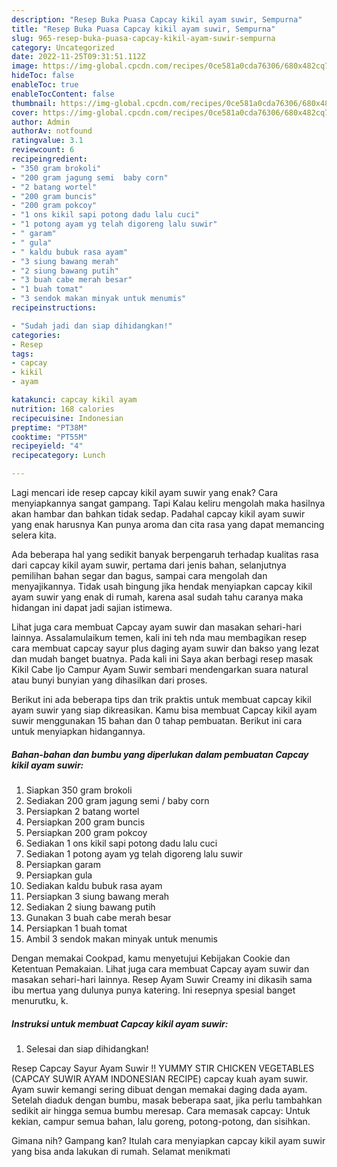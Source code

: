 ```yaml
---
description: "Resep Buka Puasa Capcay kikil ayam suwir, Sempurna"
title: "Resep Buka Puasa Capcay kikil ayam suwir, Sempurna"
slug: 965-resep-buka-puasa-capcay-kikil-ayam-suwir-sempurna
category: Uncategorized
date: 2022-11-25T09:31:51.112Z
image: https://img-global.cpcdn.com/recipes/0ce581a0cda76306/680x482cq70/capcay-kikil-ayam-suwir-foto-resep-utama.jpg
hideToc: false
enableToc: true
enableTocContent: false
thumbnail: https://img-global.cpcdn.com/recipes/0ce581a0cda76306/680x482cq70/capcay-kikil-ayam-suwir-foto-resep-utama.jpg
cover: https://img-global.cpcdn.com/recipes/0ce581a0cda76306/680x482cq70/capcay-kikil-ayam-suwir-foto-resep-utama.jpg
author: Admin
authorAv: notfound
ratingvalue: 3.1
reviewcount: 6
recipeingredient:
- "350 gram brokoli"
- "200 gram jagung semi  baby corn"
- "2 batang wortel"
- "200 gram buncis"
- "200 gram pokcoy"
- "1 ons kikil sapi potong dadu lalu cuci"
- "1 potong ayam yg telah digoreng lalu suwir"
- " garam"
- " gula"
- " kaldu bubuk rasa ayam"
- "3 siung bawang merah"
- "2 siung bawang putih"
- "3 buah cabe merah besar"
- "1 buah tomat"
- "3 sendok makan minyak untuk menumis"
recipeinstructions:

- "Sudah jadi dan siap dihidangkan!"
categories:
- Resep
tags:
- capcay
- kikil
- ayam

katakunci: capcay kikil ayam 
nutrition: 168 calories
recipecuisine: Indonesian
preptime: "PT38M"
cooktime: "PT55M"
recipeyield: "4"
recipecategory: Lunch

---
```



Lagi mencari ide resep capcay kikil ayam suwir yang enak? Cara menyiapkannya sangat gampang. Tapi Kalau keliru mengolah maka hasilnya akan hambar dan bahkan tidak sedap. Padahal capcay kikil ayam suwir yang enak harusnya Kan punya aroma dan cita rasa yang dapat memancing selera kita.


Ada beberapa hal yang sedikit banyak berpengaruh terhadap kualitas rasa dari capcay kikil ayam suwir, pertama dari jenis bahan, selanjutnya pemilihan bahan segar dan bagus, sampai cara mengolah dan menyajikannya. Tidak usah bingung jika hendak menyiapkan capcay kikil ayam suwir yang enak di rumah, karena asal sudah tahu caranya maka hidangan ini dapat jadi sajian istimewa.

Lihat juga cara membuat Capcay ayam suwir dan masakan sehari-hari lainnya. Assalamulaikum temen, kali ini teh nda mau membagikan resep cara membuat capcay sayur plus daging ayam suwir dan bakso yang lezat dan mudah banget buatnya. Pada kali ini Saya akan berbagi resep masak Kikil Cabe Ijo Campur Ayam Suwir sembari mendengarkan suara natural atau bunyi bunyian yang dihasilkan dari proses.


Berikut ini ada beberapa tips dan trik praktis untuk membuat capcay kikil ayam suwir yang siap dikreasikan. Kamu bisa membuat Capcay kikil ayam suwir menggunakan 15 bahan dan 0 tahap pembuatan. Berikut ini cara untuk menyiapkan hidangannya.

<!--inarticleads1-->

##### Bahan-bahan dan bumbu yang diperlukan dalam pembuatan Capcay kikil ayam suwir:

1. Siapkan 350 gram brokoli
1. Sediakan 200 gram jagung semi / baby corn
1. Persiapkan 2 batang wortel
1. Persiapkan 200 gram buncis
1. Persiapkan 200 gram pokcoy
1. Sediakan 1 ons kikil sapi potong dadu lalu cuci
1. Sediakan 1 potong ayam yg telah digoreng lalu suwir
1. Persiapkan  garam
1. Persiapkan  gula
1. Sediakan  kaldu bubuk rasa ayam
1. Persiapkan 3 siung bawang merah
1. Sediakan 2 siung bawang putih
1. Gunakan 3 buah cabe merah besar
1. Persiapkan 1 buah tomat
1. Ambil 3 sendok makan minyak untuk menumis


Dengan memakai Cookpad, kamu menyetujui Kebijakan Cookie dan Ketentuan Pemakaian. Lihat juga cara membuat Capcay ayam suwir dan masakan sehari-hari lainnya. Resep Ayam Suwir Creamy ini dikasih sama ibu mertua yang dulunya punya katering. Ini resepnya spesial banget menurutku, k. 

<!--inarticleads2-->

##### Instruksi untuk membuat Capcay kikil ayam suwir:


1. Selesai dan siap dihidangkan!

Resep Capcay Sayur Ayam Suwir !! YUMMY STIR CHICKEN VEGETABLES (CAPCAY SUWIR AYAM INDONESIAN RECIPE) capcay kuah ayam suwir. Ayam suwir kemangi sering dibuat dengan memakai daging dada ayam. Setelah diaduk dengan bumbu, masak beberapa saat, jika perlu tambahkan sedikit air hingga semua bumbu meresap. Cara memasak capcay: Untuk kekian, campur semua bahan, lalu goreng, potong-potong, dan sisihkan. 

Gimana nih? Gampang kan? Itulah cara menyiapkan capcay kikil ayam suwir yang bisa anda lakukan di rumah. Selamat menikmati
